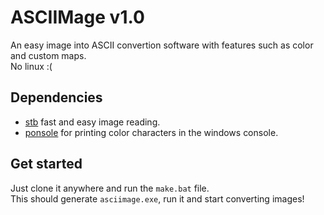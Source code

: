 # ASCIIMage v1.0
An easy image into ASCII convertion software with features such as color and custom maps.  
No linux :(

## Dependencies
- [stb](https://github.com/nothings/stb) fast and easy image reading.
- [ponsole](https://github.com/POLA-LCS/ponsole) for printing color characters in the windows console.

## Get started
Just clone it anywhere and run the `make.bat` file.  
This should generate `asciimage.exe`, run it and start converting images!
